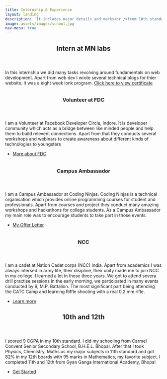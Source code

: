 ```yaml
---
title: Internship & Experience
layout: landing
description: 'It includes major details and marks<br />from 10th standard till now'
image: assets/images/school.jpg
nav-menu: true
---
```


<!-- Main -->
<div id="main">

<!-- One -->
<section id="one">
	<div class="inner">
		<header class="major">
			<h2>Intern at MN labs</h2>
		</header>
		<p>In this internship we did many tasks revolving around fundamentals on web development. Apart from web dev I wrote several technical blogs for thier website. It was a eight week lonk program.
		<a href="https://www.linkedin.com/posts/muskan-gupta-336292174_internship-certificate-activity-6717676081257807872-LlRB">Click here to view certificate</a>
		</p>
	</div>
</section>

<!-- Two -->
<section id="two" class="spotlights">
	<section>
		<a href="generic.html" class="image">
			<img src="{% link assets/images/pic08.jpg %}" alt="" data-position="center center" />
		</a>
		<div class="content">
			<div class="inner">
				<header class="major">
					<h3>Volunteer at FDC</h3>
				</header>
				<p>I am a Volunteer at Facebook Developer Circle, Indore. It is developer community which acts as a bridge between like minded people and help them to build relevent connections. Apart from that they conducts several workshops and webinars to create awareness about different kinds of technologies to youngsters</p>
				<ul class="actions">
					<li><a href="https://www.facebook.com/groups/DevCIndore/" class="button">More about FDC</a></li>
				</ul>
			</div>
		</div>
	</section>
	<section>
		<a href="generic.html" class="image">
			<img src="{% link assets/images/pic09.jpg %}" alt="" data-position="top center" />
		</a>
		<div class="content">
			<div class="inner">
				<header class="major">
					<h3>Campus Ambassador</h3>
				</header>
				<p>I am a Campus Ambassador at Coding Ninjas. Coding Ninjas is a technical organisation which provides online programming courses for student and professionals. Apart from courses and project they conduct many amazing workshops and hackathons for college students. As a Campus Ambassador my main role was to encourage students to take part in those events.</p>
				<ul class="actions">
					<li><a href="https://www.linkedin.com/posts/muskan-gupta-336292174_glad-to-be-a-part-of-coding-ninjas-family-activity-6681530322661842944--sSx" class="button">My Offer Letter</a></li>
				</ul>
			</div>
		</div>
	</section>
	<section>
		<a href="generic.html" class="image">
			<img src="{% link assets/images/pic10.jpg %}" alt="" data-position="25% 25%" />
		</a>
		<div class="content">
			<div class="inner">
				<header class="major">
					<h3>NCC</h3>
				</header>
				<p>I am a cadet at Nation Cadet corps (NCC) India. Apart from academics I was always intersed in army life, their disipline, their unity made me to join NCC in my college. I learned a lot in those three years. We got to attend severa drill practise sessions in the early morning, we participated in many events conducted by 9, M.P. Battalion. The most significant part being attending the CATC Camp and learning Riffle shooting with a real 0.2 mm rifle.</p>
				<ul class="actions">
					<li><a href="generic.html" class="button">Learn more</a></li>
				</ul>
			</div>
		</div>
	</section>
</section>

<!-- Three -->
<section id="three">
	<div class="inner">
		<header class="major">
			<h2>10th and 12th</h2>
		</header>
		<p>I scored 9 CGPA in my 10th standard. I did my schooling from Carmel Convent Senior Secondary School, B.H.E.L. Bhopal. After that I took Physics, Chemistry, Maths as my major subjects in 11th standard and got 82% in my 12th boards with 95 marks in Mathematics, my favorite subject. I completed 11th and 12th from Gyan Ganga International Academy, Bhopal</p>
		<ul class="actions">
			<li><a href="generic.html" class="button next">Get Started</a></li>
		</ul>
	</div>
</section>

</div>
